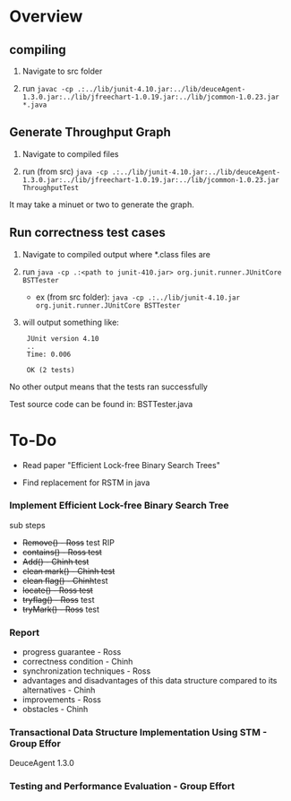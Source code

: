 # Overview 

## compiling

1) Navigate to src folder

2) run `javac -cp .:../lib/junit-4.10.jar:../lib/deuceAgent-1.3.0.jar:../lib/jfreechart-1.0.19.jar:../lib/jcommon-1.0.23.jar *.java` 

## Generate Throughput Graph

1) Navigate to compiled files 

2) run (from src) `java -cp .:../lib/junit-4.10.jar:../lib/deuceAgent-1.3.0.jar:../lib/jfreechart-1.0.19.jar:../lib/jcommon-1.0.23.jar ThroughputTest`

It may take a minuet or two to generate the graph.  

## Run correctness test cases 

1) Navigate to compiled output where *.class files are 
2) run `java -cp .:<path to junit-410.jar> org.junit.runner.JUnitCore BSTTester`
    * ex (from src folder): `java -cp .:../lib/junit-4.10.jar org.junit.runner.JUnitCore BSTTester`
3) will output something like: 

        JUnit version 4.10
        ..
        Time: 0.006
        
        OK (2 tests)

        
No other output means that the tests ran successfully

Test source code can be found in: BSTTester.java

# To-Do

* Read paper "Efficient Lock-free Binary Search Trees"

* Find replacement for RSTM in java

### Implement Efficient Lock-free Binary Search Tree

sub steps
  * ~~Remove() - Ross~~ test RIP 
  * ~~contains() - Ross test~~
  * ~~Add() - Chinh test~~
  * ~~clean mark() - Chinh test~~
  * ~~clean flag() - Chinh~~test
  * ~~locate() - Ross test~~
  * ~~tryflag() - Ross~~ test
  * ~~tryMark() - Ross~~ test

### Report

  * progress  guarantee - Ross
  * correctness condition - Chinh
  * synchronization  techniques - Ross
  * advantages and disadvantages of this data structure compared to its alternatives - Chinh
  * improvements - Ross
  * obstacles - Chinh

### Transactional Data Structure Implementation Using STM - Group Effor
DeuceAgent 1.3.0
### Testing and Performance Evaluation - Group Effort
